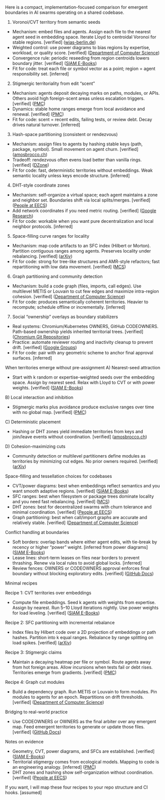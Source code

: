 Here is a compact, implementation-focused comparison for emergent boundaries in AI swarms operating on a shared codebase.

1. Voronoi/CVT territory from semantic seeds

* Mechanism: embed files and agents. Assign each file to the nearest agent seed in embedding space. Iterate Lloyd to centroidal Voronoi for stable regions. \[verified] ([wias-berlin.de][1])
* Weighted control: use power diagrams to bias regions by expertise, workload, or quality score. \[verified] ([Department of Computer Science][2])
* Convergence rule: periodic reseeding from region centroids lowers boundary jitter. \[verified] ([SIAM E-Books][3])
* Fit for code: treat each file or symbol vector as a point; region = agent responsibility set. \[inferred]

2. Stigmergic territoriality from edit “scent”

* Mechanism: agents deposit decaying marks on paths, modules, or APIs. Others avoid high foreign-scent areas unless escalation triggers. \[verified] ([PMC][4])
* Dynamics: stable home ranges emerge from local avoidance and renewal. \[verified] ([PMC][4])
* Fit for code: scent = recent edits, failing tests, or review debt. Decay drives natural turnover. \[inferred]

3. Hash-space partitioning (consistent or rendezvous)

* Mechanism: assign files to agents by hashing stable keys (path, package, symbol). Small movement on agent churn. \[verified] ([amosbrocco.ch][5])
* Tradeoff: rendezvous often evens load better than vanilla rings. \[verified] ([DZone][6])
* Fit for code: fast, deterministic territories without embeddings. Weak semantic locality unless keys encode structure. \[inferred]

4. DHT-style coordinate zones

* Mechanism: self-organize a virtual space; each agent maintains a zone and neighbor set. Boundaries shift via local splits/merges. \[verified] ([People at EECS][7])
* Add network coordinates if you need metric routing. \[verified] ([Google Research][8])
* Fit for code: workable when you want pure decentralization and local neighbor protocols. \[inferred]

5. Space-filling curve ranges for locality

* Mechanism: map code artifacts to an SFC index (Hilbert or Morton). Partition contiguous ranges among agents. Preserves locality under rebalancing. \[verified] ([arXiv][9])
* Fit for code: strong for tree-like structures and AMR-style refactors; fast repartitioning with low data movement. \[verified] ([MCS][10])

6. Graph partitioning and community detection

* Mechanism: build a code graph (files, imports, call edges). Use multilevel METIS or Louvain to cut few edges and maximize intra-region cohesion. \[verified] ([Department of Computer Science][11])
* Fit for code: produces semantically coherent territories. Heavier to recompute; schedule offline or incrementally. \[inferred]

7. Social “ownership” overlays as boundary stabilizers

* Real systems: Chromium/Kubernetes OWNERS, GitHub CODEOWNERS. Path-based ownership yields inherited territorial trees. \[verified] ([Chromium Git Repositories][12])
* Practice: automate reviewer routing and inactivity cleanup to prevent drift. \[verified] ([Google Groups][13])
* Fit for code: pair with any geometric scheme to anchor final approval surfaces. \[inferred]

When territories emerge without pre-assignment
A) Nearest-seed attraction

* Start with k random or expertise-weighted seeds over the embedding space. Assign by nearest seed. Relax with Lloyd to CVT or with power weights. \[verified] ([SIAM E-Books][3])

B) Local interaction and inhibition

* Stigmergic marks plus avoidance produce exclusive ranges over time with no global map. \[verified] ([PMC][4])

C) Deterministic placement

* Hashing or DHT zones yield immediate territories from keys and join/leave events without coordination. \[verified] ([amosbrocco.ch][5])

D) Cohesion-maximizing cuts

* Community detection or multilevel partitioners define modules as territories by minimizing cut edges. No prior owners required. \[verified] ([arXiv][14])

Space-filling and tessellation choices for codebases

* CVT/power diagrams: best when embeddings reflect semantics and you want smooth adaptive regions. \[verified] ([SIAM E-Books][3])
* SFC ranges: best when filesystem or package trees dominate locality and you need fast rebalancing. \[verified] ([MCS][10])
* DHT zones: best for decentralized swarms with churn tolerance and minimal coordination. \[verified] ([People at EECS][7])
* Graph partitioning: best when call/import graphs are accurate and relatively stable. \[verified] ([Department of Computer Science][11])

Conflict handling at boundaries

* Soft borders: overlap bands where either agent edits, with tie-break by recency or higher “power” weight. \[inferred from power diagrams] ([SIAM E-Books][15])
* Lease lines: short-term leases on files near borders to prevent thrashing. Renew via local rules to avoid global locks. \[inferred]
* Review fences: OWNERS or CODEOWNERS approval enforces final boundary without blocking exploratory edits. \[verified] ([GitHub Docs][16])

Minimal recipes

Recipe 1: CVT territories over embeddings

* Compute file embeddings. Seed k agents with weights from expertise. Assign by nearest. Run 5–10 Lloyd iterations nightly. Use power weights for load leveling. \[verified] ([SIAM E-Books][3])

Recipe 2: SFC partitioning with incremental rebalance

* Index files by Hilbert code over a 2D projection of embeddings or path hashes. Partition into k equal ranges. Rebalance by range splitting on load spikes. \[verified] ([arXiv][9])

Recipe 3: Stigmergic claims

* Maintain a decaying heatmap per file or symbol. Route agents away from hot foreign areas. Allow incursions when tests fail or debt rises. Territories emerge from gradients. \[verified] ([PMC][4])

Recipe 4: Graph cut modules

* Build a dependency graph. Run METIS or Louvain to form modules. Pin modules to agents for an epoch. Repartitions on drift thresholds. \[verified] ([Department of Computer Science][11])

Bridging to real-world practice

* Use CODEOWNERS or OWNERS as the final arbiter over any emergent map. Feed emergent territories to generate or update those files. \[verified] ([GitHub Docs][16])

Notes on evidence

* Geometry, CVT, power diagrams, and SFCs are established. \[verified] ([SIAM E-Books][3])
* Territorial stigmergy comes from ecological models. Mapping to code is an engineering analogy. \[inferred] ([PMC][4])
* DHT zones and hashing show self-organization without coordination. \[verified] ([People at EECS][7])

If you want, I will map these four recipes to your repo structure and CI hooks. \[assumed]

[1]: https://www.wias-berlin.de/people/si/course/files/Aurenhammer91-Voronoi.pdf?utm_source=chatgpt.com "Voronoi diagrams--a survey of a fundamental geometric ..."
[2]: https://www.cs.jhu.edu/~misha/Spring16/Aurenhammer87.pdf?utm_source=chatgpt.com "Power Diagrams: Properties, Algorithms and Applications"
[3]: https://epubs.siam.org/doi/10.1137/S0036144599352836?utm_source=chatgpt.com "Centroidal Voronoi Tessellations: Applications and Algorithms"
[4]: https://pmc.ncbi.nlm.nih.gov/articles/PMC4043092/?utm_source=chatgpt.com "How do animal territories form and change? Lessons from ..."
[5]: https://amosbrocco.ch/pubs/paper03.pdf?utm_source=chatgpt.com "A survey and fair comparison of consistent hashing algorithms"
[6]: https://dzone.com/articles/consistent-hashing-vs-rendezvous-hashing-a-compara?utm_source=chatgpt.com "Consistent Hashing vs. Rendezvous Hashing"
[7]: https://people.eecs.berkeley.edu/~sylvia/papers/cans.pdf?utm_source=chatgpt.com "A Scalable Content-Addressable Network - People @EECS"
[8]: https://research.google/pubs/vivaldi-a-decentralized-network-coordinate-system/?utm_source=chatgpt.com "Vivaldi: a decentralized network coordinate system"
[9]: https://arxiv.org/abs/1708.01365?utm_source=chatgpt.com "Load Balancing using Hilbert Space-filling Curves for Parallel Reservoir Simulations"
[10]: https://www.mcs.anl.gov/papers/P5355-0615.pdf?utm_source=chatgpt.com "Space-filling curves for Partitioning Adaptively Refined Meshes"
[11]: https://www.cs.utexas.edu/~pingali/CS395T/2009fa/papers/metis.pdf?utm_source=chatgpt.com "A fast and high quality multilevel scheme for partitioning ..."
[12]: https://chromium.googlesource.com/chromium/src/%2B/lkgr/docs/code_reviews.md?utm_source=chatgpt.com "Chromium Docs - Code Reviews"
[13]: https://groups.google.com/a/chromium.org/g/chromium-dev/c/aGC8BTTFK64?utm_source=chatgpt.com "Inactive OWNERS cleanup"
[14]: https://arxiv.org/abs/0803.0476?utm_source=chatgpt.com "Fast unfolding of communities in large networks"
[15]: https://epubs.siam.org/doi/abs/10.1137/0216006?utm_source=chatgpt.com "Power Diagrams: Properties, Algorithms and Applications"
[16]: https://docs.github.com/articles/about-code-owners?utm_source=chatgpt.com "About code owners"
